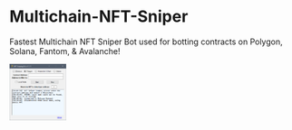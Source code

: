 # Multichain-NFT-Sniper
Fastest Multichain NFT Sniper Bot used for botting contracts on Polygon, Solana, Fantom, &amp; Avalanche!



<img src="https://raw.githubusercontent.com/JackRussel77/Multichain-NFT-Sniper/main/1.3.7.PNG" width="100" height="100">
